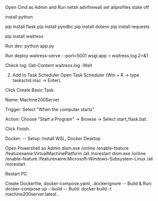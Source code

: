 Open Cmd as Admin and Run
netsh advfirewall set allprofiles state off

install python

pip install flask
pip install pyodbc
pip install dotenv
pip install requests

pip install waitress

Run dev:
python app.py

Run deploy
waitress-serve --port=5001 wsgi:app > waitress.log 2>&1

Check log:
Get-Content waitress.log -Wait

2. Add to Task Scheduler
Open Task Scheduler (Win + R → type taskschd.msc → Enter).

Click Create Basic Task.

Name: Machine200Server

Trigger: Select "When the computer starts".

Action: Choose "Start a Program" → Browse → Select start_flask.bat.

Click Finish.


Docker:
-- Setup:
Install WSL, Docker Desktop

Open Powershell as Admin
dism.exe /online /enable-feature /featurename:VirtualMachinePlatform /all /norestart
dism.exe /online /enable-feature /featurename:Microsoft-Windows-Subsystem-Linux /all /norestart

Restart PC

Create Dockerfile, docker-compose.yaml, .dockerignore
-- Build & Run: 
docker-compose up --build
-- Build:
docker build -t machine200server:latest . 
